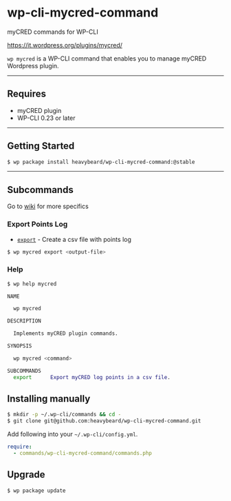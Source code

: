 # wp-cli-mycred-command

myCRED commands for WP-CLI

https://it.wordpress.org/plugins/mycred/

`wp mycred` is a WP-CLI command that enables you to manage myCRED Wordpress plugin.

---

## Requires

* myCRED plugin
* WP-CLI 0.23 or later

---

## Getting Started

```bash
$ wp package install heavybeard/wp-cli-mycred-command:@stable
```

---


## Subcommands

Go to [wiki](https://github.com/heavybeard/wp-cli-mycred-command/wiki) for more specifics

### Export Points Log

* [`export`](https://github.com/heavybeard/wp-cli-mycred-command/wiki/export) - Create a csv file with points log

```bash
$ wp mycred export <output-file>
```

### Help

```bash
$ wp help mycred

NAME

  wp mycred

DESCRIPTION

  Implements myCRED plugin commands.

SYNOPSIS

  wp mycred <command>

SUBCOMMANDS
  export      Export myCRED log points in a csv file.
```

## Installing manually

```bash
$ mkdir -p ~/.wp-cli/commands && cd -
$ git clone git@github.com:heavybeard/wp-cli-mycred-command.git
```

Add following into your `~/.wp-cli/config.yml`.

```yaml
require:
  - commands/wp-cli-mycred-command/commands.php
```

## Upgrade

```
$ wp package update
```
